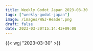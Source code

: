 ```yaml
---
title: Weekly Godot Japan 2023-03-30
tags: ["weekly-godot-japan"]
image: /images/WGJ-Header.png
draft: false
date: 2023-03-30T15:14:43+09:00
---
```


{{< wgj "2023-03-30" >}}
